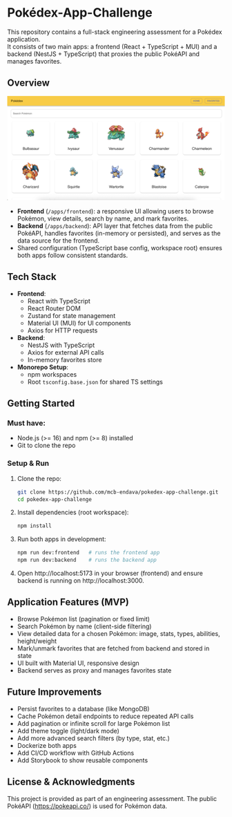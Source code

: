 # Pokédex-App-Challenge

This repository contains a full-stack engineering assessment for a Pokédex application.  
It consists of two main apps: a frontend (React + TypeScript + MUI) and a backend (NestJS + TypeScript) that proxies the public PokéAPI and manages favorites.

## Overview

![alt text](PokedexAppPreview.png)

- **Frontend** (`/apps/frontend`): a responsive UI allowing users to browse Pokémon, view details, search by name, and mark favorites.  
- **Backend** (`/apps/backend`): API layer that fetches data from the public PokéAPI, handles favorites (in-memory or persisted), and serves as the data source for the frontend.  
- Shared configuration (TypeScript base config, workspace root) ensures both apps follow consistent standards.

## Tech Stack

- **Frontend**:
  - React with TypeScript
  - React Router DOM
  - Zustand for state management
  - Material UI (MUI) for UI components
  - Axios for HTTP requests
- **Backend**:
  - NestJS with TypeScript
  - Axios for external API calls
  - In-memory favorites store
- **Monorepo Setup**:
  - npm workspaces
  - Root `tsconfig.base.json` for shared TS settings


## Getting Started

### Must have:

- Node.js (>= 16) and npm (>= 8) installed
- Git to clone the repo

### Setup & Run

1. Clone the repo:
   ```bash
   git clone https://github.com/mcb-endava/pokedex-app-challenge.git
   cd pokedex-app-challenge
   ```
2. Install dependencies (root workspace):

    ```bash
    npm install
    ```
3. Run both apps in development:
    ```bash
    npm run dev:frontend   # runs the frontend app
    npm run dev:backend    # runs the backend app
    ```
4. Open http://localhost:5173 in your browser (frontend) and ensure backend is running on http://localhost:3000.



## Application Features (MVP)

- Browse Pokémon list (pagination or fixed limit)
- Search Pokémon by name (client-side filtering)
- View detailed data for a chosen Pokémon: image, stats, types, abilities, height/weight
- Mark/unmark favorites that are fetched from backend and stored in state
- UI built with Material UI, responsive design
- Backend serves as proxy and manages favorites state

## Future Improvements

- Persist favorites to a database (like MongoDB)
- Cache Pokémon detail endpoints to reduce repeated API calls
- Add pagination or infinite scroll for large Pokémon list
- Add theme toggle (light/dark mode)
- Add more advanced search filters (by type, stat, etc.)
- Dockerize both apps
- Add CI/CD workflow with GitHub Actions
- Add Storybook to show reusable components

## License & Acknowledgments

This project is provided as part of an engineering assessment. The public PokéAPI (https://pokeapi.co/) is used for Pokémon data.